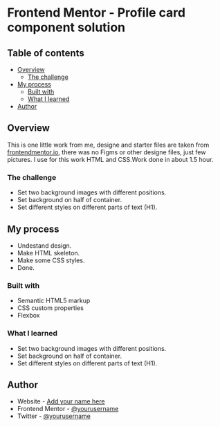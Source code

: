 # Frontend Mentor - Profile card component solution

## Table of contents

- [Overview](#overview)
  - [The challenge](#the-challenge)
- [My process](#my-process)
  - [Built with](#built-with)
  - [What I learned](#what-i-learned)
- [Author](#author)

## Overview

This is one little work from me, designe and starter files are taken from [frontendmentor.io](https://frontendmentor.io/), there was no Figms or other designe files, just few pictures. I use for this work HTML and CSS.Work done in about 1.5 hour. 

### The challenge

- Set two background images with different positions.
- Set background on half of container.
- Set different styles on different parts of text (H1).

## My process
- Undestand design.
- Make HTML skeleton.
- Make some CSS styles.
- Done.

### Built with

- Semantic HTML5 markup
- CSS custom properties
- Flexbox

### What I learned

- Set two background images with different positions.
- Set background on half of container.
- Set different styles on different parts of text (H1).

## Author

- Website - [Add your name here](https://www.your-site.com)
- Frontend Mentor - [@yourusername](https://www.frontendmentor.io/profile/yourusername)
- Twitter - [@yourusername](https://www.twitter.com/yourusername)

